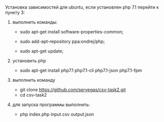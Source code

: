 Установка зависимостей для ubuntu, если установлен php 7.1 перейти к пункту 3:
1. выполнить команды:

    - sudo apt-get install software-properties-common;

    - sudo add-apt-repository ppa:ondrej/php;

    - sudo apt-get update;

2. установить php 
    - sudo apt-get install php7.1 php7.1-cli php7.1-json php7.1-fpm

3. выполнить команду 
    - git clone https://github.com/seryegas/csv-task2.git
    - cd csv-task2
4. для запуска программы выполнить:
    - php index.php input.csv output.json
